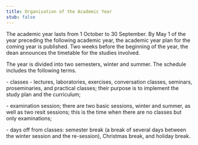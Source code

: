 ```yaml
---
title: Organisation of the Academic Year
stub: false
---
```

The academic year lasts from 1 October to 30 September. By May 1 of the year preceding the following academic year, the academic year plan for the coming year is published. Two weeks before the beginning of the year, the dean announces the timetable for the studies involved.

The year is divided into two semesters, winter and summer. The schedule includes the following terms.

\- classes - lectures, laboratories, exercises, conversation classes, seminars, proseminaries, and practical classes; their purpose is to implement the study plan and the curriculum;

\- examination session; there are two basic sessions, winter and summer, as well as two resit sessions; this is the time when there are no classes but only examinations;

\- days off from classes: semester break (a break of several days between the winter session and the re-session), Christmas break, and holiday break.